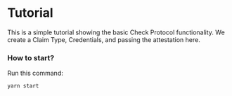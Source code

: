 # Tutorial
This is a simple tutorial showing the basic Check Protocol functionality.
We create a Claim Type, Credentials, and passing the attestation here.

### How to start?
Run this command:
```
yarn start
```
